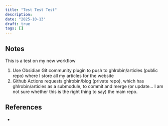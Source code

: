```yaml
---
title: "Test Test Test"
description:
date: "2025-10-13"
draft: true
tags: []
---
```

## Notes

This is a test on my new workflow
1. Use Obsidian Git community plugin to push to ghlrobin/articles (public repo) where I store all my articles for the website
2. Github Actions requests ghlrobin/blog (private repo), which has ghlrobin/articles as a submodule, to commit and merge (or update... I am not sure whether this is the right thing to say) the main repo.


## References
- 